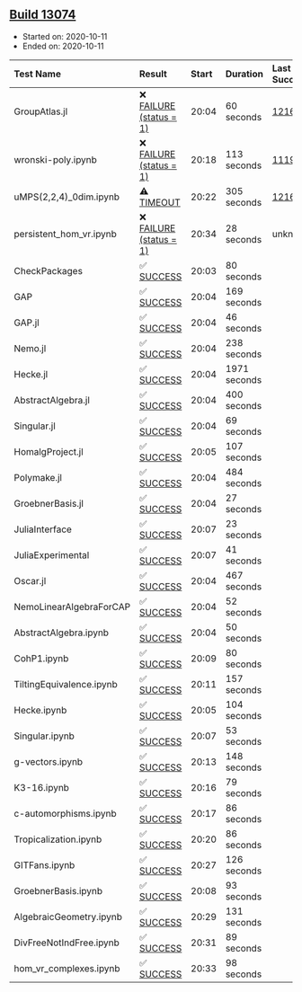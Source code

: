 ## [Build 13074](https://oscarci.mathematik.uni-kl.de/job/oscar/13074/)

* Started on: 2020-10-11
* Ended on: 2020-10-11

| Test Name    | Result | Start | Duration | Last Success | First Failure |
|:-------------|:-------|:------|:---------|:-------------|:--------------|
| GroupAtlas.jl | ❌ [FAILURE (status = 1)](https://oscarci.mathematik.uni-kl.de/job/oscar/13074/artifact/logs/build-13074/GroupAtlas.jl.log) | 20:04 | 60 seconds | [12167](https://oscarci.mathematik.uni-kl.de/job/oscar/12167/) | [12168](https://oscarci.mathematik.uni-kl.de/job/oscar/12168/) |
| wronski-poly.ipynb | ❌ [FAILURE (status = 1)](https://oscarci.mathematik.uni-kl.de/job/oscar/13074/artifact/logs/build-13074/wronski-poly.ipynb.log) | 20:18 | 113 seconds | [11192](https://oscarci.mathematik.uni-kl.de/job/oscar/11192/) | [11193](https://oscarci.mathematik.uni-kl.de/job/oscar/11193/) |
| uMPS(2,2,4)_0dim.ipynb | ⚠ [TIMEOUT](https://oscarci.mathematik.uni-kl.de/job/oscar/13074/artifact/logs/build-13074/uMPS-2-2-4-_0dim.ipynb.log) | 20:22 | 305 seconds | [12167](https://oscarci.mathematik.uni-kl.de/job/oscar/12167/) | [12168](https://oscarci.mathematik.uni-kl.de/job/oscar/12168/) |
| persistent_hom_vr.ipynb | ❌ [FAILURE (status = 1)](https://oscarci.mathematik.uni-kl.de/job/oscar/13074/artifact/logs/build-13074/persistent_hom_vr.ipynb.log) | 20:34 | 28 seconds | unknown | unknown |
| CheckPackages | ✅ [SUCCESS](https://oscarci.mathematik.uni-kl.de/job/oscar/13074/artifact/logs/build-13074/CheckPackages.log) | 20:03 | 80 seconds |  |  |
| GAP | ✅ [SUCCESS](https://oscarci.mathematik.uni-kl.de/job/oscar/13074/artifact/logs/build-13074/GAP.log) | 20:04 | 169 seconds |  |  |
| GAP.jl | ✅ [SUCCESS](https://oscarci.mathematik.uni-kl.de/job/oscar/13074/artifact/logs/build-13074/GAP.jl.log) | 20:04 | 46 seconds |  |  |
| Nemo.jl | ✅ [SUCCESS](https://oscarci.mathematik.uni-kl.de/job/oscar/13074/artifact/logs/build-13074/Nemo.jl.log) | 20:04 | 238 seconds |  |  |
| Hecke.jl | ✅ [SUCCESS](https://oscarci.mathematik.uni-kl.de/job/oscar/13074/artifact/logs/build-13074/Hecke.jl.log) | 20:04 | 1971 seconds |  |  |
| AbstractAlgebra.jl | ✅ [SUCCESS](https://oscarci.mathematik.uni-kl.de/job/oscar/13074/artifact/logs/build-13074/AbstractAlgebra.jl.log) | 20:04 | 400 seconds |  |  |
| Singular.jl | ✅ [SUCCESS](https://oscarci.mathematik.uni-kl.de/job/oscar/13074/artifact/logs/build-13074/Singular.jl.log) | 20:04 | 69 seconds |  |  |
| HomalgProject.jl | ✅ [SUCCESS](https://oscarci.mathematik.uni-kl.de/job/oscar/13074/artifact/logs/build-13074/HomalgProject.jl.log) | 20:05 | 107 seconds |  |  |
| Polymake.jl | ✅ [SUCCESS](https://oscarci.mathematik.uni-kl.de/job/oscar/13074/artifact/logs/build-13074/Polymake.jl.log) | 20:04 | 484 seconds |  |  |
| GroebnerBasis.jl | ✅ [SUCCESS](https://oscarci.mathematik.uni-kl.de/job/oscar/13074/artifact/logs/build-13074/GroebnerBasis.jl.log) | 20:04 | 27 seconds |  |  |
| JuliaInterface | ✅ [SUCCESS](https://oscarci.mathematik.uni-kl.de/job/oscar/13074/artifact/logs/build-13074/JuliaInterface.log) | 20:07 | 23 seconds |  |  |
| JuliaExperimental | ✅ [SUCCESS](https://oscarci.mathematik.uni-kl.de/job/oscar/13074/artifact/logs/build-13074/JuliaExperimental.log) | 20:07 | 41 seconds |  |  |
| Oscar.jl | ✅ [SUCCESS](https://oscarci.mathematik.uni-kl.de/job/oscar/13074/artifact/logs/build-13074/Oscar.jl.log) | 20:04 | 467 seconds |  |  |
| NemoLinearAlgebraForCAP | ✅ [SUCCESS](https://oscarci.mathematik.uni-kl.de/job/oscar/13074/artifact/logs/build-13074/NemoLinearAlgebraForCAP.log) | 20:04 | 52 seconds |  |  |
| AbstractAlgebra.ipynb | ✅ [SUCCESS](https://oscarci.mathematik.uni-kl.de/job/oscar/13074/artifact/logs/build-13074/AbstractAlgebra.ipynb.log) | 20:04 | 50 seconds |  |  |
| CohP1.ipynb | ✅ [SUCCESS](https://oscarci.mathematik.uni-kl.de/job/oscar/13074/artifact/logs/build-13074/CohP1.ipynb.log) | 20:09 | 80 seconds |  |  |
| TiltingEquivalence.ipynb | ✅ [SUCCESS](https://oscarci.mathematik.uni-kl.de/job/oscar/13074/artifact/logs/build-13074/TiltingEquivalence.ipynb.log) | 20:11 | 157 seconds |  |  |
| Hecke.ipynb | ✅ [SUCCESS](https://oscarci.mathematik.uni-kl.de/job/oscar/13074/artifact/logs/build-13074/Hecke.ipynb.log) | 20:05 | 104 seconds |  |  |
| Singular.ipynb | ✅ [SUCCESS](https://oscarci.mathematik.uni-kl.de/job/oscar/13074/artifact/logs/build-13074/Singular.ipynb.log) | 20:07 | 53 seconds |  |  |
| g-vectors.ipynb | ✅ [SUCCESS](https://oscarci.mathematik.uni-kl.de/job/oscar/13074/artifact/logs/build-13074/g-vectors.ipynb.log) | 20:13 | 148 seconds |  |  |
| K3-16.ipynb | ✅ [SUCCESS](https://oscarci.mathematik.uni-kl.de/job/oscar/13074/artifact/logs/build-13074/K3-16.ipynb.log) | 20:16 | 79 seconds |  |  |
| c-automorphisms.ipynb | ✅ [SUCCESS](https://oscarci.mathematik.uni-kl.de/job/oscar/13074/artifact/logs/build-13074/c-automorphisms.ipynb.log) | 20:17 | 86 seconds |  |  |
| Tropicalization.ipynb | ✅ [SUCCESS](https://oscarci.mathematik.uni-kl.de/job/oscar/13074/artifact/logs/build-13074/Tropicalization.ipynb.log) | 20:20 | 86 seconds |  |  |
| GITFans.ipynb | ✅ [SUCCESS](https://oscarci.mathematik.uni-kl.de/job/oscar/13074/artifact/logs/build-13074/GITFans.ipynb.log) | 20:27 | 126 seconds |  |  |
| GroebnerBasis.ipynb | ✅ [SUCCESS](https://oscarci.mathematik.uni-kl.de/job/oscar/13074/artifact/logs/build-13074/GroebnerBasis.ipynb.log) | 20:08 | 93 seconds |  |  |
| AlgebraicGeometry.ipynb | ✅ [SUCCESS](https://oscarci.mathematik.uni-kl.de/job/oscar/13074/artifact/logs/build-13074/AlgebraicGeometry.ipynb.log) | 20:29 | 131 seconds |  |  |
| DivFreeNotIndFree.ipynb | ✅ [SUCCESS](https://oscarci.mathematik.uni-kl.de/job/oscar/13074/artifact/logs/build-13074/DivFreeNotIndFree.ipynb.log) | 20:31 | 89 seconds |  |  |
| hom_vr_complexes.ipynb | ✅ [SUCCESS](https://oscarci.mathematik.uni-kl.de/job/oscar/13074/artifact/logs/build-13074/hom_vr_complexes.ipynb.log) | 20:33 | 98 seconds |  |  |
